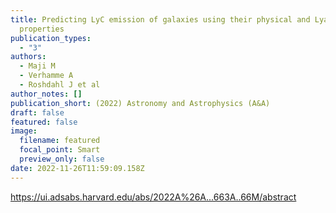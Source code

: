 ```yaml
---
title: Predicting LyC emission of galaxies using their physical and Lya emission
  properties
publication_types:
  - "3"
authors:
  - Maji M
  - Verhamme A
  - Roshdahl J et al
author_notes: []
publication_short: (2022) Astronomy and Astrophysics (A&A)
draft: false
featured: false
image:
  filename: featured
  focal_point: Smart
  preview_only: false
date: 2022-11-26T11:59:09.158Z
---
```


<https://ui.adsabs.harvard.edu/abs/2022A%26A...663A..66M/abstract>
